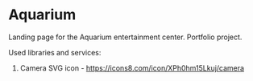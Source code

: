# Aquarium

Landing page for the Aquarium entertainment center. Portfolio project.

Used libraries and services:

1. Camera SVG icon - https://icons8.com/icon/XPh0hm15Lkuj/camera
